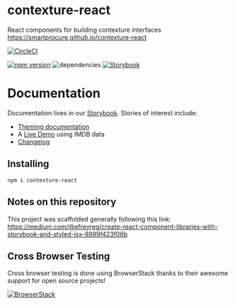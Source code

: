 # contexture-react

React components for building contexture interfaces https://smartprocure.github.io/contexture-react

[![CircleCI](https://circleci.com/gh/smartprocure/contexture-react.svg?style=svg)](https://circleci.com/gh/smartprocure/contexture-react)
<!---
Comment this out once we enable greenkeeper
[![Greenkeeper badge](https://badges.greenkeeper.io/smartprocure/contexture-react.svg)](https://greenkeeper.io/)
--->
[![npm version](https://badge.fury.io/js/contexture-react.svg)](https://badge.fury.io/js/contexture-react)
![dependencies](https://david-dm.org/smartprocure/contexture-react.svg)
[![Storybook](https://img.shields.io/badge/BUILT_WITH-STORYBOOK-f1618c.svg?style=for-the-badge)](https://smartprocure.github.io/contexture-react)

# Documentation

Documentation lives in our [Storybook](https://smartprocure.github.io/contexture-react). Stories of interest include:
- [Theming documentation](https://smartprocure.github.io/contexture-react/?path=/story/developer-notes-docs--theme-api)
- A [Live Demo](https://smartprocure.github.io/contexture-react/?path=/story/live-demos-imdb-search--dynamic-search-layout) using IMDB data
- [Changelog](https://github.com/smartprocure/contexture-react/blob/master/CHANGELOG.md)

## Installing

`npm i contexture-react`

## Notes on this repository

This project was scaffolded generally following this link: https://medium.com/@efreyreg/create-react-component-libraries-with-storybook-and-styled-jsx-8999f423f06b

## Cross Browser Testing

Cross browser testing is done using BrowserStack thanks to their awesome support for open source projects!

[![BrowserStack](https://p14.zdusercontent.com/attachment/1015988/jKFhzb4Aj7J0lTB0zLpzYpFzs?token=eyJhbGciOiJkaXIiLCJlbmMiOiJBMTI4Q0JDLUhTMjU2In0..kRqEzKpnuMPlCW73WjIR2g.721XUudT3iSydu0vWxcM3LWbPRpr3SYQwZBkzIPmL4ffyYG2Sqa99fKq8dREp6vRd5EUeW8Yfzp3Vyx79eFYT5jpXWNv8EeeqmmaPb-Eg9YzJSdxhfmBnOc553RWhFjo6pz8UqqU7BlVo2IVnOY6Tkt82TqscBvCJQAp0KG5kgIzcHr5Q5v6CNobhIT0I2cwisx5qqsEX-cCE-FIOg-fVR_qxKDC6n9HotXYuIfucF8KWGUl3a-346pIFtLtaVKDtNNazLIq1v5TOVSPZTRvG59i9kKK9j5f43DGwuO3R_Q.8ZT1ToTcXfhc5cwpj_kB1w)](http://browserstack.com/)
